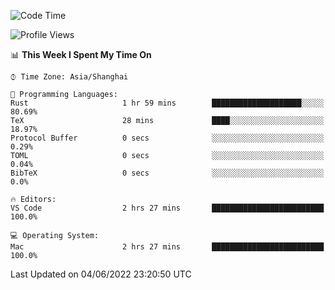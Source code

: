 <!--START_SECTION:waka-->
![Code Time](http://img.shields.io/badge/Code%20Time-1%2C362%20hrs%2037%20mins-blue)

![Profile Views](http://img.shields.io/badge/Profile%20Views-11-blue)

📊 **This Week I Spent My Time On** 

```text
⌚︎ Time Zone: Asia/Shanghai

💬 Programming Languages: 
Rust                     1 hr 59 mins        ████████████████████░░░░░   80.69% 
TeX                      28 mins             ████░░░░░░░░░░░░░░░░░░░░░   18.97% 
Protocol Buffer          0 secs              ░░░░░░░░░░░░░░░░░░░░░░░░░   0.29% 
TOML                     0 secs              ░░░░░░░░░░░░░░░░░░░░░░░░░   0.04% 
BibTeX                   0 secs              ░░░░░░░░░░░░░░░░░░░░░░░░░   0.0%

🔥 Editors: 
VS Code                  2 hrs 27 mins       █████████████████████████   100.0%

💻 Operating System: 
Mac                      2 hrs 27 mins       █████████████████████████   100.0%

```


 Last Updated on 04/06/2022 23:20:50 UTC
<!--END_SECTION:waka-->
